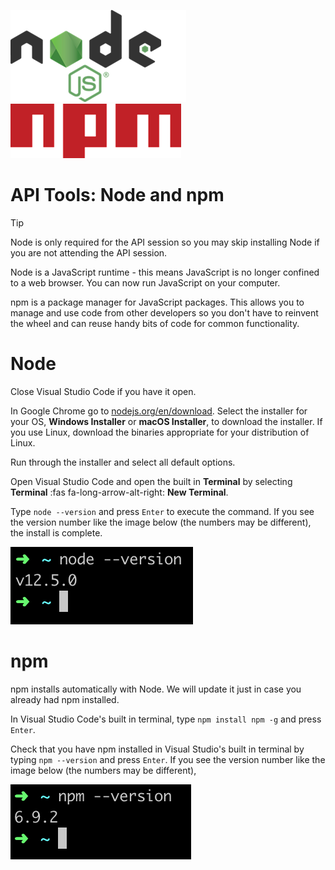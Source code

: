 ![](images/nodejs.png) ![](images/npm.png)
# API Tools: Node and npm

>[!TIP]
>Node is only required for the API session so you may skip installing Node if you are not attending the API session.

Node is a JavaScript runtime - this means JavaScript is no longer confined to a web browser.  You can now run JavaScript on your computer.

npm is a package manager for JavaScript packages.  This allows you to manage and use code from other developers so you don't have to reinvent the wheel and can reuse handy bits of code for common functionality.

# Node
Close Visual Studio Code if you have it open.

In Google Chrome go to [nodejs.org/en/download](https://nodejs.org/en/download). Select the installer for your OS, **Windows Installer** or **macOS Installer**, to download the installer. If you use Linux, download the binaries appropriate for your distribution of Linux.

Run through the installer and select all default options.

Open Visual Studio Code and open the built in **Terminal** by selecting **Terminal** :fas fa-long-arrow-alt-right: **New Terminal**. 

Type `node --version` and press `Enter` to execute the command. If you see the version number like the image below (the numbers may be different), the install is complete. 

![](./images/node-version.png)

# npm

npm installs automatically with Node. We will update it just in case you already had npm installed.

In Visual Studio Code's built in terminal, type `npm install npm -g` and press `Enter`.

Check that you have npm installed in Visual Studio's built in terminal by typing `npm --version` and press `Enter`. If you see the version number like the image below (the numbers may be different), 

![](./images/npm-version.png)
